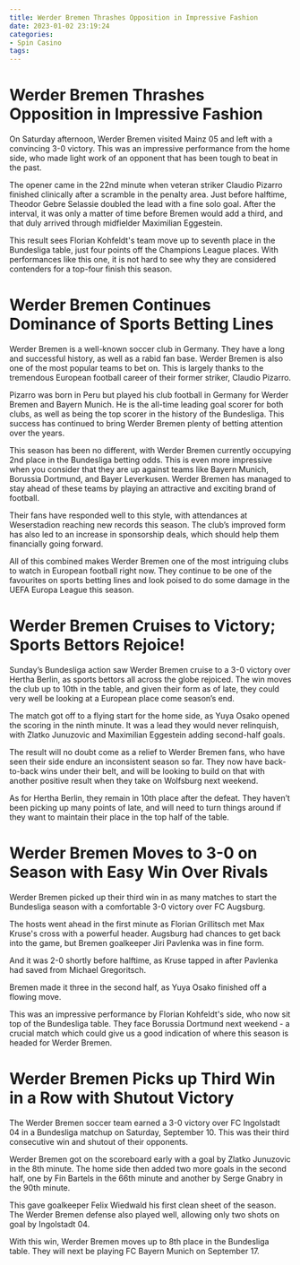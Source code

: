 ```yaml
---
title: Werder Bremen Thrashes Opposition in Impressive Fashion 
date: 2023-01-02 23:19:24
categories:
- Spin Casino
tags:
---
```



#  Werder Bremen Thrashes Opposition in Impressive Fashion 

On Saturday afternoon, Werder Bremen visited Mainz 05 and left with a convincing 3-0 victory. This was an impressive performance from the home side, who made light work of an opponent that has been tough to beat in the past.

The opener came in the 22nd minute when veteran striker Claudio Pizarro finished clinically after a scramble in the penalty area. Just before halftime, Theodor Gebre Selassie doubled the lead with a fine solo goal. After the interval, it was only a matter of time before Bremen would add a third, and that duly arrived through midfielder Maximilian Eggestein.

This result sees Florian Kohfeldt's team move up to seventh place in the Bundesliga table, just four points off the Champions League places. With performances like this one, it is not hard to see why they are considered contenders for a top-four finish this season.

#  Werder Bremen Continues Dominance of Sports Betting Lines 

Werder Bremen is a well-known soccer club in Germany. They have a long and successful history, as well as a rabid fan base. Werder Bremen is also one of the most popular teams to bet on. This is largely thanks to the tremendous European football career of their former striker, Claudio Pizarro.

Pizarro was born in Peru but played his club football in Germany for Werder Bremen and Bayern Munich. He is the all-time leading goal scorer for both clubs, as well as being the top scorer in the history of the Bundesliga. This success has continued to bring Werder Bremen plenty of betting attention over the years.

This season has been no different, with Werder Bremen currently occupying 2nd place in the Bundesliga betting odds. This is even more impressive when you consider that they are up against teams like Bayern Munich, Borussia Dortmund, and Bayer Leverkusen. Werder Bremen has managed to stay ahead of these teams by playing an attractive and exciting brand of football.

Their fans have responded well to this style, with attendances at Weserstadion reaching new records this season. The club’s improved form has also led to an increase in sponsorship deals, which should help them financially going forward.

All of this combined makes Werder Bremen one of the most intriguing clubs to watch in European football right now. They continue to be one of the favourites on sports betting lines and look poised to do some damage in the UEFA Europa League this season.

#  Werder Bremen Cruises to Victory; Sports Bettors Rejoice! 

Sunday’s Bundesliga action saw Werder Bremen cruise to a 3-0 victory over Hertha Berlin, as sports bettors all across the globe rejoiced. The win moves the club up to 10th in the table, and given their form as of late, they could very well be looking at a European place come season’s end.

The match got off to a flying start for the home side, as Yuya Osako opened the scoring in the ninth minute. It was a lead they would never relinquish, with Zlatko Junuzovic and Maximilian Eggestein adding second-half goals.

The result will no doubt come as a relief to Werder Bremen fans, who have seen their side endure an inconsistent season so far. They now have back-to-back wins under their belt, and will be looking to build on that with another positive result when they take on Wolfsburg next weekend.

As for Hertha Berlin, they remain in 10th place after the defeat. They haven’t been picking up many points of late, and will need to turn things around if they want to maintain their place in the top half of the table.

#  Werder Bremen Moves to 3-0 on Season with Easy Win Over Rivals 

Werder Bremen picked up their third win in as many matches to start the Bundesliga season with a comfortable 3-0 victory over FC Augsburg.

The hosts went ahead in the first minute as Florian Grillitsch met Max Kruse's cross with a powerful header. Augsburg had chances to get back into the game, but Bremen goalkeeper Jiri Pavlenka was in fine form.

And it was 2-0 shortly before halftime, as Kruse tapped in after Pavlenka had saved from Michael Gregoritsch.

Bremen made it three in the second half, as Yuya Osako finished off a flowing move.

This was an impressive performance by Florian Kohfeldt's side, who now sit top of the Bundesliga table. They face Borussia Dortmund next weekend - a crucial match which could give us a good indication of where this season is headed for Werder Bremen.

#  Werder Bremen Picks up Third Win in a Row with Shutout Victory

The Werder Bremen soccer team earned a 3-0 victory over FC Ingolstadt 04 in a Bundesliga matchup on Saturday, September 10. This was their third consecutive win and shutout of their opponents.

Werder Bremen got on the scoreboard early with a goal by Zlatko Junuzovic in the 8th minute. The home side then added two more goals in the second half, one by Fin Bartels in the 66th minute and another by Serge Gnabry in the 90th minute.

This gave goalkeeper Felix Wiedwald his first clean sheet of the season. The Werder Bremen defense also played well, allowing only two shots on goal by Ingolstadt 04.

With this win, Werder Bremen moves up to 8th place in the Bundesliga table. They will next be playing FC Bayern Munich on September 17.